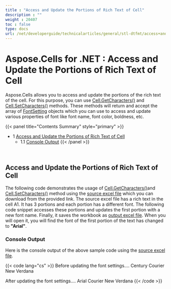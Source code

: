 ```yaml
---
title : "Access and Update the Portions of Rich Text of Cell" 
description : "" 
weight : 20407 
toc : false
type: docs
url: /net/developerguide/technicalarticles/general/stl-dtfmt/access+and+update+the+portions+of+rich+text+of+cell/
---
```


# Aspose.Cells for .NET : Access and Update the Portions of Rich Text of Cell


Aspose.Cells allows you to access and update the portions of the rich text of the cell. For this purpose, you can use [Cell.GetCharacters()](https://apireference.aspose.com/net/cells/aspose.cells/cell/methods/getcharacters/index) and [Cell.SetCharacters()](https://apireference.aspose.com/net/cells/aspose.cells/cell/methods/setcharacters) methods. These methods will return and accept the array of [FontSetting](https://apireference.aspose.com/net/cells/aspose.cells/fontsetting) objects which you can use to access and update various properties of font like font name, font color, boldness, etc.

{{< panel title="Contents Summary" style="primary" >}}
*   1 [Access and Update the Portions of Rich Text of Cell](#access-and-update-the-portions-of-rich-text-of-cell)
    *   1.1 [Console Output](#console-output)
{{< /panel >}}
 

 

## Access and Update the Portions of Rich Text of Cell

The following code demonstrates the usage of [Cell.GetCharacters()](https://apireference.aspose.com/net/cells/aspose.cells/cell/methods/getcharacters/index)and [Cell.SetCharacters()](https://apireference.aspose.com/net/cells/aspose.cells/cell/methods/setcharacters) method using the [source excel file](https://docs2.aspose.com/cells/net/attachments/5017266/5112369.xlsx) which you can download from the provided link. The source excel file has a rich text in the cell A1. It has 3 portions and each portion has a different font. The following code snippet accesses these portions and updates the first portion with a new font name. Finally, it saves the workbook as [output excel file](https://docs2.aspose.com/cells/net/attachments/5017266/5112366.xlsx). When you will open it, you will find the font of the first portion of the text has changed to **"Arial"**.

### Console Output

Here is the console output of the above sample code using the [source excel file](https://docs2.aspose.com/cells/net/attachments/5017266/5112369.xlsx).

{{< code lang="cs" >}}
Before updating the font settings....
Century
Courier New
Verdana

After updating the font settings....
Arial
Courier New
Verdana
{{< /code >}}

